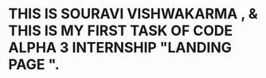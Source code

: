 #  THIS IS SOURAVI VISHWAKARMA , & THIS IS MY FIRST TASK OF CODE ALPHA 3 INTERNSHIP "LANDING PAGE ".
